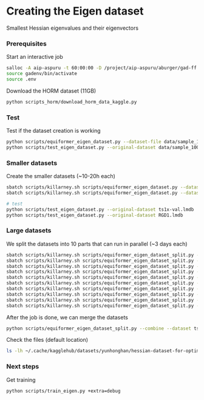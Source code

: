 # Creating the Eigen dataset 
Smallest Hessian eigenvalues and their eigenvectors

### Prerequisites

Start an interactive job
```bash
salloc -A aip-aspuru -t 60:00:00 -D /project/aip-aspuru/aburger/gad-ff --gres=gpu:l40s:1 --mem=128GB
source gadenv/bin/activate
source .env
```

Download the HORM dataset (11GB)
```bash
python scripts_horm/download_horm_data_kaggle.py
```

### Test
Test if the dataset creation is working
```bash
python scripts/equiformer_eigen_dataset.py --dataset-file data/sample_100.lmdb
python scripts/test_eigen_dataset.py --original-dataset data/sample_100.lmdb
```

### Smaller datasets
Create the smaller datasets (~10-20h each)
```bash
sbatch scripts/killarney.sh scripts/equiformer_eigen_dataset.py --dataset-file ts1x-val.lmdb
sbatch scripts/killarney.sh scripts/equiformer_eigen_dataset.py --dataset-file RGD1.lmdb

# test
python scripts/test_eigen_dataset.py --original-dataset ts1x-val.lmdb
python scripts/test_eigen_dataset.py --original-dataset RGD1.lmdb
```

### Large datasets

We split the datasets into 10 parts that can run in parallel (~3 days each)
```bash
sbatch scripts/killarney.sh scripts/equiformer_eigen_dataset_split.py --process --dataset ts1x_hess_train_big.lmdb --start-idx 0 --end-idx 172536 --job-id 0
sbatch scripts/killarney.sh scripts/equiformer_eigen_dataset_split.py --process --dataset ts1x_hess_train_big.lmdb --start-idx 172536 --end-idx 345072 --job-id 1
sbatch scripts/killarney.sh scripts/equiformer_eigen_dataset_split.py --process --dataset ts1x_hess_train_big.lmdb --start-idx 345072 --end-idx 517608 --job-id 2
sbatch scripts/killarney.sh scripts/equiformer_eigen_dataset_split.py --process --dataset ts1x_hess_train_big.lmdb --start-idx 517608 --end-idx 690144 --job-id 3
sbatch scripts/killarney.sh scripts/equiformer_eigen_dataset_split.py --process --dataset ts1x_hess_train_big.lmdb --start-idx 690144 --end-idx 862680 --job-id 4
sbatch scripts/killarney.sh scripts/equiformer_eigen_dataset_split.py --process --dataset ts1x_hess_train_big.lmdb --start-idx 862680 --end-idx 1035216 --job-id 5
sbatch scripts/killarney.sh scripts/equiformer_eigen_dataset_split.py --process --dataset ts1x_hess_train_big.lmdb --start-idx 1035216 --end-idx 1207752 --job-id 6
sbatch scripts/killarney.sh scripts/equiformer_eigen_dataset_split.py --process --dataset ts1x_hess_train_big.lmdb --start-idx 1207752 --end-idx 1380288 --job-id 7
sbatch scripts/killarney.sh scripts/equiformer_eigen_dataset_split.py --process --dataset ts1x_hess_train_big.lmdb --start-idx 1380288 --end-idx 1552824 --job-id 8
sbatch scripts/killarney.sh scripts/equiformer_eigen_dataset_split.py --process --dataset ts1x_hess_train_big.lmdb --start-idx 1552824 --end-idx 1725362 --job-id 9
```

After the job is done, we can merge the datasets
```bash
python scripts/equiformer_eigen_dataset_split.py --combine --dataset ts1x_hess_train_big.lmdb
```

Check the files (default location)
```bash
ls -lh ~/.cache/kagglehub/datasets/yunhonghan/hessian-dataset-for-optimizing-reactive-mliphorm/versions/5/
```

### Next steps

Get training
```bash
python scripts/train_eigen.py +extra=debug
```